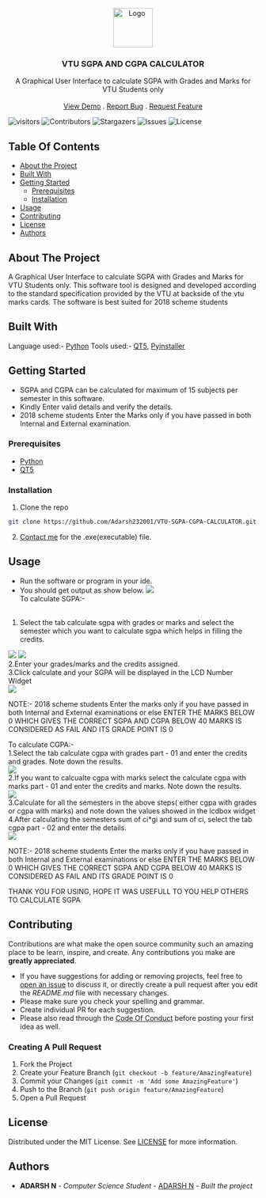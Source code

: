 <p align="center">
  <a href="https://github.com/Adarsh232001/VTU-SGPA-CGPA-CALCULATOR">
    <img src="https://yt3.ggpht.com/a/AATXAJxtghYXVFvFmWOa13jjjmEdY7E77G1O2qGsNw=s900-c-k-c0xffffffff-no-rj-mo" alt="Logo" width="80" height="80">
  </a>

  <h3 align="center">VTU SGPA AND CGPA CALCULATOR</h3>

  <p align="center">
    A Graphical User Interface to calculate SGPA with Grades and Marks for VTU Students only
    <br/>
    <br/>
    <a href="https://github.com/Adarsh232001/VTU-SGPA-CGPA-CALCULATOR">View Demo</a>
    .
    <a href="https://github.com/Adarsh232001/VTU-SGPA-CGPA-CALCULATOR/issues">Report Bug</a>
    .
    <a href="https://github.com/Adarsh232001/VTU-SGPA-CGPA-CALCULATOR/issues">Request Feature</a>
  </p>
</p>

![visitors](https://visitor-badge.glitch.me/badge?page_id=Adarsh232001/VTU-SGPA-CGPA-CALCULATOR) ![Contributors](https://img.shields.io/github/contributors/Adarsh232001/VTU-SGPA-CGPA-CALCULATOR?color=dark-green) ![Stargazers](https://img.shields.io/github/stars/Adarsh232001/VTU-SGPA-CGPA-CALCULATOR?style=social) ![Issues](https://img.shields.io/github/issues/Adarsh232001/VTU-SGPA-CGPA-CALCULATOR) ![License](https://img.shields.io/github/license/Adarsh232001/VTU-SGPA-CGPA-CALCULATOR) 

## Table Of Contents

* [About the Project](#about-the-project)
* [Built With](#built-with)
* [Getting Started](#getting-started)
  * [Prerequisites](#prerequisites)
  * [Installation](#installation)
* [Usage](#usage)
* [Contributing](#contributing)
* [License](#license)
* [Authors](#authors)


## About The Project

A Graphical User Interface to calculate SGPA with Grades and Marks for VTU Students only. This software tool is designed and developed according to the standard specification provided by the VTU at backside of the vtu marks cards. The software is best suited for 2018 scheme students

## Built With

Language used:- [Python](https://www.python.org/downloads/)
Tools used:- [QT5](https://doc.qt.io/qt-5/), [Pyinstaller](https://www.pyinstaller.org/)

## Getting Started

* SGPA and CGPA can be calculated for maximum of 15 subjects per semester in this software.
* Kindly Enter valid details and verify the details.
* 2018 scheme students Enter the Marks only if you have passed in both Internal and External examination.

### Prerequisites

* [Python](https://www.python.org/downloads/)
* [QT5](https://doc.qt.io/qt-5/)

### Installation

1. Clone the repo

```sh
git clone https://github.com/Adarsh232001/VTU-SGPA-CGPA-CALCULATOR.git
```
2. [Contact me](https://github.com/Adarsh232001) for the .exe(executable) file.

## Usage

* Run the software or program in your ide.
* You should get output as show below.
<img src='https://github.com/Adarsh232001/VTU-SGPA-CGPA-CALCULATOR/blob/main/screenshots/Screenshot%20(79).png'><br/>
To calculate SGPA:- <br/><br/>
1. Select the tab calculate sgpa with grades or marks and select the semester which you want to calculate sgpa which helps in filling the credits.<br/>
<img src='https://github.com/Adarsh232001/VTU-SGPA-CGPA-CALCULATOR/blob/main/screenshots/Screenshot%20(80).png'>
<img src='https://github.com/Adarsh232001/VTU-SGPA-CGPA-CALCULATOR/blob/main/screenshots/Screenshot%20(81).png'><br/> 
2.Enter your grades/marks and the credits assigned.<br/>
3.Click calculate and your SGPA will be displayed in the LCD Number Widget<br/>
<img src='https://github.com/Adarsh232001/VTU-SGPA-CGPA-CALCULATOR/blob/main/screenshots/Screenshot%20(80).png'> <br/>


NOTE:- 2018 scheme students Enter the marks only if you have passed in both Internal and External examinations or else ENTER THE MARKS BELOW 0 WHICH GIVES THE CORRECT SGPA AND CGPA BELOW 40 MARKS IS CONSIDERED AS FAIL AND ITS GRADE POINT IS 0 


To calculate CGPA:- <br/>
1.Select the tab calculate cgpa with grades part - 01 and enter the credits and grades. Note down the results.<br/>
<img src='https://github.com/Adarsh232001/VTU-SGPA-CGPA-CALCULATOR/blob/main/screenshots/Screenshot%20(82).png'><br/>
2.If you want to calcualte cgpa with marks select the calculate cgpa with marks part - 01 and enter the credits and marks. Note down the results.<br/>
<img src='https://github.com/Adarsh232001/VTU-SGPA-CGPA-CALCULATOR/blob/main/screenshots/Screenshot%20(83).png'><br/>
3.Calculate for all the semesters in the above steps( either cgpa with grades or cgpa with marks) and note down the values showed in the lcdbox widget<br/>
4.After calculating the semesters sum of ci*gi and sum of ci, select the tab cgpa part - 02 and enter the details.<br/>
<img src='https://github.com/Adarsh232001/VTU-SGPA-CGPA-CALCULATOR/blob/main/screenshots/Screenshot%20(84).png'><br/>


NOTE:- 2018 scheme students Enter the marks only if you have passed in both Internal and External examinations or else ENTER THE MARKS BELOW 0 WHICH GIVES THE CORRECT SGPA  AND CGPA BELOW 40 MARKS IS CONSIDERED AS FAIL AND ITS GRADE POINT IS 0


THANK YOU FOR USING, HOPE IT WAS USEFULL TO YOU
HELP OTHERS TO CALCULATE SGPA

## Contributing

Contributions are what make the open source community such an amazing place to be learn, inspire, and create. Any contributions you make are **greatly appreciated**.
* If you have suggestions for adding or removing projects, feel free to [open an issue](https://github.com/Adarsh232001/VTU-SGPA-CGPA-CALCULATOR/issues/new) to discuss it, or directly create a pull request after you edit the *README.md* file with necessary changes.
* Please make sure you check your spelling and grammar.
* Create individual PR for each suggestion.
* Please also read through the [Code Of Conduct](https://github.com/Adarsh232001/VTU-SGPA-CGPA-CALCULATOR/blob/main/CODE_OF_CONDUCT.md) before posting your first idea as well.

### Creating A Pull Request

1. Fork the Project
2. Create your Feature Branch (`git checkout -b feature/AmazingFeature`)
3. Commit your Changes (`git commit -m 'Add some AmazingFeature'`)
4. Push to the Branch (`git push origin feature/AmazingFeature`)
5. Open a Pull Request

## License

Distributed under the MIT License. See [LICENSE](https://github.com/Adarsh232001/VTU-SGPA-CGPA-CALCULATOR/blob/main/LICENSE.md) for more information.

## Authors

* **ADARSH N** - *Computer Science Student* - [ADARSH N](https://github.com/Adarsh232001) - *Built the project*


